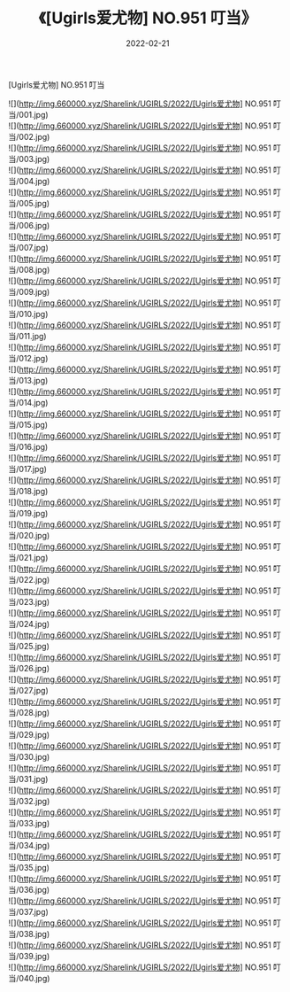 ﻿---
layout: post
title:  《[Ugirls爱尤物] NO.951 叮当》
date:   2022-02-21
img: http://img.660000.xyz/Sharelink/UGIRLS/2022/[Ugirls爱尤物] NO.951 叮当/000.jpg
categories: [美女, 清纯, 唯美]
---

[Ugirls爱尤物] NO.951 叮当

 ![](http://img.660000.xyz/Sharelink/UGIRLS/2022/[Ugirls爱尤物] NO.951 叮当/001.jpg) <br>![](http://img.660000.xyz/Sharelink/UGIRLS/2022/[Ugirls爱尤物] NO.951 叮当/002.jpg) <br>![](http://img.660000.xyz/Sharelink/UGIRLS/2022/[Ugirls爱尤物] NO.951 叮当/003.jpg) <br>![](http://img.660000.xyz/Sharelink/UGIRLS/2022/[Ugirls爱尤物] NO.951 叮当/004.jpg) <br>![](http://img.660000.xyz/Sharelink/UGIRLS/2022/[Ugirls爱尤物] NO.951 叮当/005.jpg) <br>![](http://img.660000.xyz/Sharelink/UGIRLS/2022/[Ugirls爱尤物] NO.951 叮当/006.jpg) <br>![](http://img.660000.xyz/Sharelink/UGIRLS/2022/[Ugirls爱尤物] NO.951 叮当/007.jpg) <br>![](http://img.660000.xyz/Sharelink/UGIRLS/2022/[Ugirls爱尤物] NO.951 叮当/008.jpg) <br>![](http://img.660000.xyz/Sharelink/UGIRLS/2022/[Ugirls爱尤物] NO.951 叮当/009.jpg) <br>![](http://img.660000.xyz/Sharelink/UGIRLS/2022/[Ugirls爱尤物] NO.951 叮当/010.jpg) <br>![](http://img.660000.xyz/Sharelink/UGIRLS/2022/[Ugirls爱尤物] NO.951 叮当/011.jpg) <br>![](http://img.660000.xyz/Sharelink/UGIRLS/2022/[Ugirls爱尤物] NO.951 叮当/012.jpg) <br>![](http://img.660000.xyz/Sharelink/UGIRLS/2022/[Ugirls爱尤物] NO.951 叮当/013.jpg) <br>![](http://img.660000.xyz/Sharelink/UGIRLS/2022/[Ugirls爱尤物] NO.951 叮当/014.jpg) <br>![](http://img.660000.xyz/Sharelink/UGIRLS/2022/[Ugirls爱尤物] NO.951 叮当/015.jpg) <br>![](http://img.660000.xyz/Sharelink/UGIRLS/2022/[Ugirls爱尤物] NO.951 叮当/016.jpg) <br>![](http://img.660000.xyz/Sharelink/UGIRLS/2022/[Ugirls爱尤物] NO.951 叮当/017.jpg) <br>![](http://img.660000.xyz/Sharelink/UGIRLS/2022/[Ugirls爱尤物] NO.951 叮当/018.jpg) <br>![](http://img.660000.xyz/Sharelink/UGIRLS/2022/[Ugirls爱尤物] NO.951 叮当/019.jpg) <br>![](http://img.660000.xyz/Sharelink/UGIRLS/2022/[Ugirls爱尤物] NO.951 叮当/020.jpg) <br>![](http://img.660000.xyz/Sharelink/UGIRLS/2022/[Ugirls爱尤物] NO.951 叮当/021.jpg) <br>![](http://img.660000.xyz/Sharelink/UGIRLS/2022/[Ugirls爱尤物] NO.951 叮当/022.jpg) <br>![](http://img.660000.xyz/Sharelink/UGIRLS/2022/[Ugirls爱尤物] NO.951 叮当/023.jpg) <br>![](http://img.660000.xyz/Sharelink/UGIRLS/2022/[Ugirls爱尤物] NO.951 叮当/024.jpg) <br>![](http://img.660000.xyz/Sharelink/UGIRLS/2022/[Ugirls爱尤物] NO.951 叮当/025.jpg) <br>![](http://img.660000.xyz/Sharelink/UGIRLS/2022/[Ugirls爱尤物] NO.951 叮当/026.jpg) <br>![](http://img.660000.xyz/Sharelink/UGIRLS/2022/[Ugirls爱尤物] NO.951 叮当/027.jpg) <br>![](http://img.660000.xyz/Sharelink/UGIRLS/2022/[Ugirls爱尤物] NO.951 叮当/028.jpg) <br>![](http://img.660000.xyz/Sharelink/UGIRLS/2022/[Ugirls爱尤物] NO.951 叮当/029.jpg) <br>![](http://img.660000.xyz/Sharelink/UGIRLS/2022/[Ugirls爱尤物] NO.951 叮当/030.jpg) <br>![](http://img.660000.xyz/Sharelink/UGIRLS/2022/[Ugirls爱尤物] NO.951 叮当/031.jpg) <br>![](http://img.660000.xyz/Sharelink/UGIRLS/2022/[Ugirls爱尤物] NO.951 叮当/032.jpg) <br>![](http://img.660000.xyz/Sharelink/UGIRLS/2022/[Ugirls爱尤物] NO.951 叮当/033.jpg) <br>![](http://img.660000.xyz/Sharelink/UGIRLS/2022/[Ugirls爱尤物] NO.951 叮当/034.jpg) <br>![](http://img.660000.xyz/Sharelink/UGIRLS/2022/[Ugirls爱尤物] NO.951 叮当/035.jpg) <br>![](http://img.660000.xyz/Sharelink/UGIRLS/2022/[Ugirls爱尤物] NO.951 叮当/036.jpg) <br>![](http://img.660000.xyz/Sharelink/UGIRLS/2022/[Ugirls爱尤物] NO.951 叮当/037.jpg) <br>![](http://img.660000.xyz/Sharelink/UGIRLS/2022/[Ugirls爱尤物] NO.951 叮当/038.jpg) <br>![](http://img.660000.xyz/Sharelink/UGIRLS/2022/[Ugirls爱尤物] NO.951 叮当/039.jpg) <br>![](http://img.660000.xyz/Sharelink/UGIRLS/2022/[Ugirls爱尤物] NO.951 叮当/040.jpg) <br>